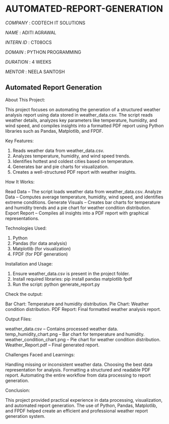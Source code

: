 # AUTOMATED-REPORT-GENERATION

*COMPANY* : CODTECH IT SOLUTIONS

*NAME* : ADITI AGRAWAL

*INTERN ID* : CT08OCS

*DOMAIN* : PYTHON PROGRAMMING

*DURATION* : 4 WEEKS

*MENTOR* : NEELA SANTOSH

## Automated Report Generation

About This Project:

This project focuses on automating the generation of a structured weather analysis report using data stored in weather_data.csv. The script reads weather details, analyzes key parameters like temperature, humidity, and wind speed, and compiles insights into a formatted PDF report using Python libraries such as Pandas, Matplotlib, and FPDF.

Key Features:

1) Reads weather data from weather_data.csv.
2) Analyzes temperature, humidity, and wind speed trends.
3) Identifies hottest and coldest cities based on temperature.
4) Generates bar and pie charts for visualization.
5) Creates a well-structured PDF report with weather insights.

How It Works:

Read Data – The script loads weather data from weather_data.csv.
Analyze Data – Computes average temperature, humidity, wind speed, and identifies extreme conditions.
Generate Visuals – Creates bar charts for temperature and humidity trends and a pie chart for weather condition distribution.
Export Report – Compiles all insights into a PDF report with graphical representations.

Technologies Used:

1) Python
2) Pandas (for data analysis)
3) Matplotlib (for visualization)
4) FPDF (for PDF generation)

Installation and Usage:

1) Ensure weather_data.csv is present in the project folder.
2) Install required libraries:
   pip install pandas matplotlib fpdf
3) Run the script:
   python generate_report.py

Check the output:

Bar Chart: Temperature and humidity distribution.
Pie Chart: Weather condition distribution.
PDF Report: Final formatted weather analysis report.

Output Files:

weather_data.csv – Contains processed weather data.
temp_humidity_chart.png – Bar chart for temperature and humidity.
weather_condition_chart.png – Pie chart for weather condition distribution.
Weather_Report.pdf – Final generated report.

Challenges Faced and Learnings:

Handling missing or inconsistent weather data.
Choosing the best data representation for analysis.
Formatting a structured and readable PDF report.
Automating the entire workflow from data processing to report generation.

Conclusion:

This project provided practical experience in data processing, visualization, and automated report generation. The use of Python, Pandas, Matplotlib, and FPDF helped create an efficient and professional weather report generation system.


